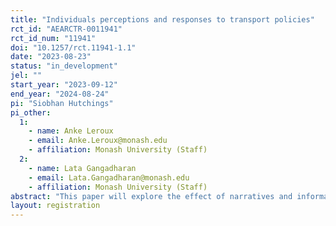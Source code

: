 ```yaml
---
title: "Individuals perceptions and responses to transport policies"
rct_id: "AEARCTR-0011941"
rct_id_num: "11941"
doi: "10.1257/rct.11941-1.1"
date: "2023-08-23"
status: "in_development"
jel: ""
start_year: "2023-09-12"
end_year: "2024-08-24"
pi: "Siobhan Hutchings"
pi_other:
  1:
    - name: Anke Leroux
    - email: Anke.Leroux@monash.edu
    - affiliation: Monash University (Staff)
  2:
    - name: Lata Gangadharan
    - email: Lata.Gangadharan@monash.edu
    - affiliation: Monash University (Staff)
abstract: "This paper will explore the effect of narratives and information on individuals' perceptions of electric vehicles (EVs) and policies designed to encourage EV adoption. This paper aims to understand how consumers' EV policy preferences can be influenced by misperceptions about EV technology. An online survey will collect participants' preferences for electric vehicles and incentive schemes that encourage electric vehicle adoption across three treatments; (1) a control treatment, (2) treatment with exposure to EV versus internal-combustion vehicle (ICV) information, (3) treatment with exposure to EV versus ICV narratives. The existing literature explores EV perceptions and the effect of informational interventions; however, there is limited research on how consumers' perceptions of public policy may readjust with information interventions."
layout: registration
---
```


